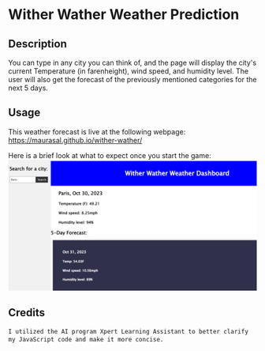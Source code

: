 # Wither Wather Weather Prediction
## Description

You can type in any city you can think of, and the page will display the city's current Temperature (in farenheight), wind speed, and humidity level. The user will also get the forecast of the previously mentioned categories for the next 5 days.

## Usage
This weather forecast is live at the following webpage: https://maurasal.github.io/wither-wather/

Here is a brief look at what to expect once you start the game: ![Screenshot of the online weather forecast](<./Assets/Screenshot 2023-10-30 222944.png>)

## Credits

    I utilized the AI program Xpert Learning Assistant to better clarify my JavaScript code and make it more concise.
